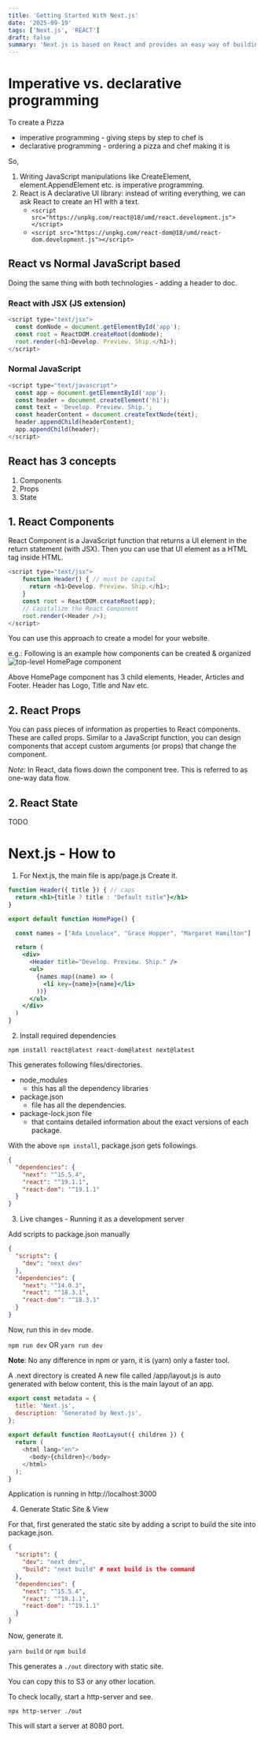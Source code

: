 ```yaml
---
title: 'Getting Started With Next.js'
date: '2025-09-19'
tags: ['Next.js', 'REACT']
draft: false
summary: 'Next.js is based on React and provides an easy way of building web applications. Interestingly, it can generate SSG and SSR. SSG (Static Site Generation) generates HTML pages at build time, resulting in faster performance and lower server load for static content by serving pre-built files. SSR (Server-Side Rendering) generates dynamic HTML on the server for each request, offering real-time, personalized content but requiring more server resources and potentially slowing initial page loads'
---
```


# Imperative vs. declarative programming

To create a Pizza
 - imperative programming - giving steps by step to chef is 
 - declarative programming - ordering a pizza and chef making it is
 
 So, 
 1. Writing JavaScript manipulations like CreateElement, element.AppendElement etc. is imperative programming.
 2. React is A declarative UI library: instead of writing everything, we can ask React to create an H1 with a text.
    - ```<script src="https://unpkg.com/react@18/umd/react.development.js"></script>```
    - ```<script src="https://unpkg.com/react-dom@18/umd/react-dom.development.js"></script>```
    
## React vs Normal JavaScript based

Doing the same thing with both technologies - adding a header to doc.

### React with JSX (JS extension)

```js
<script type="text/jsx">
  const domNode = document.getElementById('app');
  const root = ReactDOM.createRoot(domNode);
  root.render(<h1>Develop. Preview. Ship.</h1>);
</script>
```

### Normal JavaScript

```js
<script type="text/javascript">
  const app = document.getElementById('app');
  const header = document.createElement('h1');
  const text = 'Develop. Preview. Ship.';
  const headerContent = document.createTextNode(text);
  header.appendChild(headerContent);
  app.appendChild(header);
</script>
```

## React has 3 concepts
1. Components
2. Props
3. State

## 1. React Components

React Component is a JavaScript function that returns a UI element in the return statement (with JSX). Then you can use that UI element as a HTML tag inside HTML.

```js
<script type="text/jsx">
    function Header() { // must be capital
      return <h1>Develop. Preview. Ship.</h1>;
    }
    const root = ReactDOM.createRoot(app);
    // Capitalize the React Component
    root.render(<Header />);
</script>
```

You can use this approach to create a model for your website.

e.g.: Following is an example how components can be created & organized
![top-level HomePage component](learn-component-tree.png "top-level HomePage component")

Above HomePage component has 3 child elements, Header, Articles and Footer.  Header has Logo, Title and Nav etc. 

## 2. React Props

You can pass pieces of information as properties to React components. These are called props. Similar to a JavaScript function, you can design components that accept custom arguments (or props) that change the component.

*Note:* In React, data flows down the component tree. This is referred to as one-way data flow.

## 2. React State

TODO

# Next.js - How to

1. For Next.js, the main file is app/page.js
Create it.

```jsx
function Header({ title }) { // caps
  return <h1>{title ? title : "Default title"}</h1>
}

export default function HomePage() {

  const names = ["Ada Lovelace", "Grace Hopper", "Margaret Hamilton"]

  return (
    <div>
      <Header title="Develop. Preview. Ship." />
      <ul>
        {names.map((name) => (
          <li key={name}>{name}</li>
        ))}
      </ul>
    </div>
  )
}
```

2. Install required dependencies

```
npm install react@latest react-dom@latest next@latest
```

This generates following files/directories.

- node_modules
    - this has all the dependency libraries
- package.json 
    - file has all the dependencies.
- package-lock.json file 
    - that contains detailed information about the exact versions of each package.


With the above `npm install`, package.json gets followings.

```json
{
  "dependencies": {
    "next": "^15.5.4",
    "react": "^19.1.1",
    "react-dom": "^19.1.1"
  }
}
```

3. Live changes - Running it as a development server

Add scripts to package.json manually

```json
{
  "scripts": {
    "dev": "next dev"
  },
  "dependencies": {
    "next": "^14.0.3",
    "react": "^18.3.1",
    "react-dom": "^18.3.1"
  }
}
```

Now, run this in `dev` mode. 

`npm run dev`
OR
`yarn run dev`

__Note__: No any difference in npm or yarn, it is (yarn) only a faster tool.

A .next directory is created 
A new file called /app/layout.js is auto generated with below content, this is the main layout of an app.

```js
export const metadata = {
  title: 'Next.js',
  description: 'Generated by Next.js',
};
 
export default function RootLayout({ children }) {
  return (
    <html lang="en">
      <body>{children}</body>
    </html>
  );
}
```

Application is running in http://localhost:3000

4. Generate Static Site & View

For that, first generated the static site by adding a script to build the site into package.json.

```json
{
  "scripts": {
    "dev": "next dev",
    "build": "next build" # next build is the command
  },
  "dependencies": {
    "next": "^15.5.4",
    "react": "^19.1.1",
    "react-dom": "^19.1.1"
  }
}
```
Now, generate it.

`yarn build` or `npm build`

This generates a `./out` directory with static site.

You can copy this to S3 or any other location.

To check locally, start a http-server and see.

`npx http-server ./out`

This will start a server at 8080 port.


